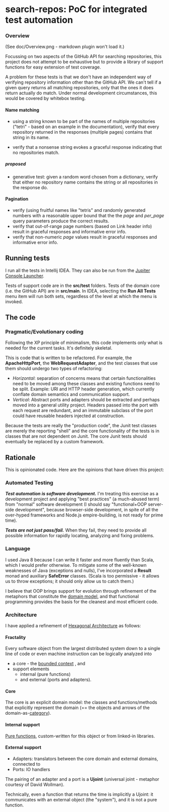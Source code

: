 # search-repos: PoC for integrated test automation

### Overview
(See doc/Overview.png - markdown plugin won't load it.)

Focussing on two aspects of the GitHub API for searching repositories, this 
project does not attempt to be exhaustive but to provide a library of support
 functions for easy extension of test coverage.
 
A problem for these tests is that we don't have an independent way of 
verifying repository information other than the GitHub API. We can't tell 
if a given query returns all matching repositories, only that the ones it 
does return actually do match. Under normal development
circumstances, this would be covered by whitebox testing. 

#### Name matching
- using a string known to be part of the names of multiple repositories 
("tetri" - based on an example in the documentation), 
verify that every repository returned in the responses (multiple pages) 
contains that string in its name.

- verify that a nonsense string evokes a graceful response indicating that no
 repositories match.

##### proposed
- generative test: given a random word chosen from a dictionary, verify that 
either no repository name contains the string or all repositories in 
the response do.

#### Pagination
- verify (using fruitful names like "tetris" and randomly generated numbers 
with a reasonable upper bound that the the _page_ and _per_page_ query 
parameters produce the correct results.
- verify that out-of-range page numbers (based on Link header info) result in
 graceful responses and informative error info.
- verify that non-numeric _page_ values result in
 graceful responses and informative error info.
 
## Running tests
I run all the tests in Intellij IDEA. They can also be run from the 
[Jupiter Console Launcher](https://junit.org/junit5/docs/current/user-guide/#running-tests-console-launcher).

Tests of support code are in the **src/test** folders. Tests of the domain core 
(i.e. the GitHub API) are in **src/main**. In IDEA, selecting the
**Run All Tests** menu item will run both sets, regardless of the level at 
which the menu is invoked.

 ## The code
 ### Pragmatic/Evolutionary coding
 Following the XP principle of minimalism, this code implements only what is 
 needed for the current tasks. It's definitely skeletal.
 
 This is code that is written to be refactored. For example, the 
 **ApacheHttpPort**, the **WebRequestAdapter**, and the test classes that use
  them should undergo two types of refactoring:
 - _Horizontal_: separation of concerns means that certain functionalities need
  to be moved among these classes and existing functions need to be split. 
  Example: URI and HTTP header generation, which currently conflate domain 
  semantics and communication support.
 - _Vertical_: Abstract ports and adapters should be extracted and perhaps 
 moved into a general utility project. Headers passed into the port with each
  request are redundant, and an immutable subclass of the port could have 
  reusable headers injected at construction.
 
 Because the tests are really the "production code", the Junit test classes 
 are merely the reporting "shell" and the core functionality of the tests is 
 in classes that are not dependent on Junit. The core Junit tests should 
 eventually be replaced by a custom framework.

## Rationale

This is opinionated code. Here are the opinions that have driven this project:

### Automated Testing
**_Test automation is software development._** I'm treating this exercise as a 
development project and applying "best practices" (a much-abused term) from 
"normal" software development (I should say "functional+OOP server-side 
development", 
because browser-side development, in spite of all the over-hyped frameworks 
and Node.js empire-building, is not ready for prime time).

**_Tests are not just pass/fail._** When they fail, they need to provide all  
possible information for rapidly locating, analyzing and fixing problems.

### Language 
I used Java 8 because I can write it faster and more fluently than Scala, 
which I would prefer otherwise. To mitigate some of the well-known weaknesses
 of Java (exceptions and nulls), I've incorporated a **Result** monad and 
 auxiliary **SafeError** classes. (Scala is too permissive - it allows 
 us to throw exceptions; it should only allow us to catch them.)

I believe that OOP brings support for 
evolution through refinement of the metaphors that constitute the 
[domain model](https://en.wikipedia.org/wiki/Domain-driven_design), and that 
functional programming provides the basis for the cleanest and most efficient 
code. 
### Architecture
I have applied a refinement of [Hexagonal Architecture](http://alistair.cockburn.us/Hexagonal+architecture) 
as follows:

#### Fractality
Every software object from the largest 
distributed system down to a single line of code or even machine instruction 
can 
be logically analyzed into 
-  a core - the [bounded context](https://martinfowler.com/bliki/BoundedContext.html) 
,
 and 
- support elements 
  - internal (pure functions) 
  - and external 
(ports and adapters).
#### Core
The core is an explicit domain model: the classes and functions/methods that 
explicitly represent the domain
 (== the objects and arrows of the domain-as-[category](https://en.wikipedia.org/wiki/Category_theory)). 
#### Internal support
[Pure functions](https://en.wikipedia.org/wiki/Pure_function), custom-written
 for this object or from linked-in libraries.
#### External support
- Adapters: translators between the core domain and external domains, 
connected to
- Ports: IO handlers

The pairing of an adapter and a port is a **Ujoint** (universal joint - 
metaphor courtesy of David Wollman).

Technically, even a function that returns the time is implicitly a Ujoint: it
 communicates with an external object (the "system"), and it is not a pure 
 function.
